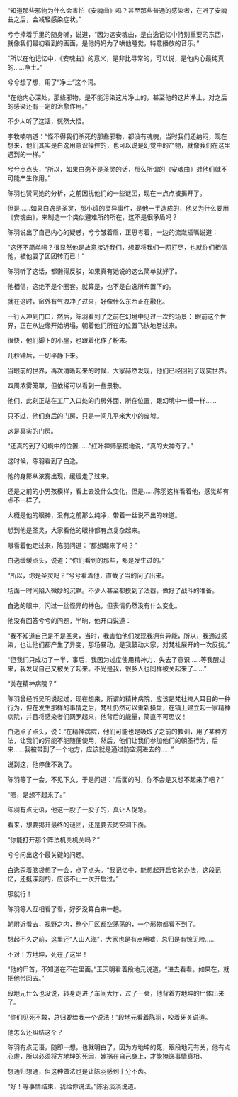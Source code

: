 “知道那些邪物为什么会害怕《安魂曲》吗？甚至那些普通的感染者，在听了安魂曲之后，会减轻感染症状。”

兮兮捧着手里的随身听，说道，“因为这安魂曲，是白逸记忆中特别重要的东西，就像我们最初看到的画面，是他妈妈为了哄他睡觉，特意播放的音乐。”

“所以在他记忆中，《安魂曲》的意义，是非比寻常的，可以说，是他内心最纯真的……净土。”

兮兮想了想，用了“净土”这个词。

“在他内心深处，那些邪物，是不能污染这片净土的，甚至他的这片净土，对之后的感染还有一定的治愈作用。”

不少人听了这话，恍然大悟。

李牧喃喃道：“怪不得我们杀死的那些邪物，都没有魂魄，当时我们还纳闷，现在想来，他们其实是白逸用意识操控的，也可以说是幻觉中的产物，就像我们在这里遇到的一样。”

兮兮点点头，“所以，如果白逸不是圣灵的话，那么所谓的《安魂曲》对他们就不可能产生作用。”

陈羽也赞同她的分析，之前困扰他们的一些谜团，现在一点点被揭开了。

但是……如果白逸是圣灵，那小镇的灵异事件，是他一手造成的，他又为什么要用《安魂曲》，来制造一个类似避难所的所在，这不是很矛盾吗？

陈羽说出了自己内心的疑惑，兮兮皱着眉，正思考着，一边的流潋插嘴说道：

“这还不简单吗？很显然他是故意接近我们，想要将我们一网打尽，也就你们相信他，被他耍了团团转而已！”

陈羽听了这话，都懒得反驳，如果真有她说的这么简单就好了。

他相信，这绝不是个圈套。就算是，也不是白逸所布置下的。

就在这时，窗外有气浪冲了过来，好像什么东西正在融化。

一行人冲到门口，然后，陈羽看到了之前在幻境中见过一次的场景： 眼前这个世界，正在从边缘开始坍塌，朝着他们所在的位置飞快地卷过来。

很快，他们脚下的小屋，也跟着化作了粉末。

几秒钟后，一切平静下来。

当眼前的世界，再次清晰起来的时候，大家赫然发现，他们已经回到了现实世界。

四周浓雾笼罩，但依稀可以看到一些景物。

他们，此刻正站在工厂入口处的门房外面，所在位置，跟幻境中一模一样……

只不过，他们身后的门房，只是一间几平米大小的废墟。

这是真实的门房。

“还真的到了幻境中的位置……”红叶禅师感慨地说，“真的太神奇了。”

这时候，陈羽看到了白逸。

他的身影从浓雾出现，缓缓走了过来。

还是之前的小男孩模样，看上去没什么变化，但是……陈羽这样看着他，感觉却有点不一样了。

大概是他的眼神，没有之前那么纯净，带着一丝说不出的味道。

想到他是圣灵，大家看他的眼神都有点复杂起来。

眼看着他走过来，陈羽问道：“都想起来了吗？”

白逸缓缓点头，说道：“你们看到的那些，都是发生过的。”

“所以，你是圣灵吗？”兮兮看着他，直截了当的问了出来。

场面一时间陷入微妙的沉默。不少人甚至都摸到了法器，做好了战斗的准备。

白逸的眼中，闪过一丝怪异的神色，但表情仍然没有什么变化。

他没有回答兮兮的问题，半晌，他开口说道：

“我不知道自己是不是圣灵，当时，我害怕他们发现我拥有异能，所以，我通过感染，也让他们都产生了异变，那场暴动，是我鼓动大家，对梵社展开的一次反抗。”

“但我们只成功了一半，事后，我因为过度使用精神力，失去了意识……等我醒过来，我发现自己又被关了起来。不光是我，很多人也同样被关起来了……”

“关在精神病院？”

陈羽曾经听吴明说起过，现在想来，所谓的精神病院，应该是梵社掩人耳目的一种行为，但在发生那样的事情之后，梵社仍然可以重新操盘，在镇上建立起一家精神病院，并且将感染者们网罗起来，他背后的能量，简直不可思议！

白逸点了点头，说：“在精神病院，他们可能也是吸取了之前的教训，用了某种方法，让我们的异能不能随便使用，然后，他们让我们参加他们的朝圣行为，后来……我被带到了一个地方，应该就是通过防空洞进去的……”

说到这，他停住不说了。

陈羽等了一会，不见下文，于是问道：“后面的时，你不会是又想不起来了吧？”

“嗯，是想不起来了。”

陈羽有点无语，他这一股子一股子的，真让人捉急。

看来，想要揭开最终的谜团，还是要去防空洞下面。

“你能打开那个阵法机关机关吗？”

兮兮问出这个最关键的问题。

白逸歪着脑袋想了一会，点了点头。“我记忆中，能想起开启它的办法，这段记忆，还挺深刻的，应该不止一次开启过。”

那就行！

陈羽等人互相看了看，好歹没算白来一趟。

朝附近看去，视野之内，整个厂区都空荡荡的，一个邪物都看不到了。

想起不久之前，这里还“人山人海”，大家也是有点唏嘘，总归是有惊无险……

不对！方地坤，死在了这里！

“他的尸首，不知道在不在里面。”王天明看着段地元说道，“进去看看。如果在，就把他带回去。”

段地元什么也没说，转身走进了车间大厅，过了一会，他背着方地坤的尸体出来了。

“你们见死不救，总归要给我一个说法！”段地元看着陈羽，咬着牙关说道。

他怎么还纠结这个？

陈羽有点无语，随即一想，也就明白了，因为方地坤的死，跟段地元有关，他有点心虚，所以必须将方地坤的死因，嫁祸在自己身上，才能掩饰事情真相。

想通归想通，但这种做法也是让陈羽感到十分不齿。

“好！等事情结束，我给你说法。”陈羽淡淡说道。
